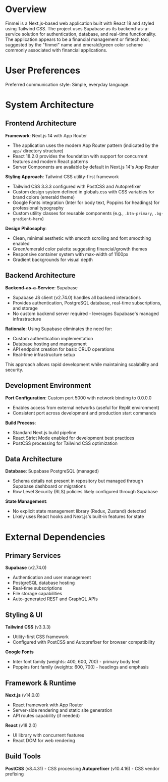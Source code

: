 # Overview

Finmei is a Next.js-based web application built with React 18 and styled using Tailwind CSS. The project uses Supabase as its backend-as-a-service solution for authentication, database, and real-time functionality. The application appears to be a financial management or fintech tool, suggested by the "finmei" name and emerald/green color scheme commonly associated with financial applications.

# User Preferences

Preferred communication style: Simple, everyday language.

# System Architecture

## Frontend Architecture

**Framework**: Next.js 14 with App Router
- The application uses the modern App Router pattern (indicated by the `app/` directory structure)
- React 18.2.0 provides the foundation with support for concurrent features and modern React patterns
- Server Components are available by default in Next.js 14's App Router

**Styling Approach**: Tailwind CSS utility-first framework
- Tailwind CSS 3.3.3 configured with PostCSS and Autoprefixer
- Custom design system defined in globals.css with CSS variables for brand colors (emerald theme)
- Google Fonts integration (Inter for body text, Poppins for headings) for professional typography
- Custom utility classes for reusable components (e.g., `.btn-primary`, `.bg-gradient-hero`)

**Design Philosophy**: 
- Clean, minimal aesthetic with smooth scrolling and font smoothing enabled
- Green/emerald color palette suggesting financial/growth themes
- Responsive container system with max-width of 1100px
- Gradient backgrounds for visual depth

## Backend Architecture

**Backend-as-a-Service**: Supabase
- Supabase JS client (v2.74.0) handles all backend interactions
- Provides authentication, PostgreSQL database, real-time subscriptions, and storage
- No custom backend server required - leverages Supabase's managed infrastructure

**Rationale**: Using Supabase eliminates the need for:
- Custom authentication implementation
- Database hosting and management
- API endpoint creation for basic CRUD operations
- Real-time infrastructure setup

This approach allows rapid development while maintaining scalability and security.

## Development Environment

**Port Configuration**: Custom port 5000 with network binding to 0.0.0.0
- Enables access from external networks (useful for Replit environment)
- Consistent port across development and production start commands

**Build Process**: 
- Standard Next.js build pipeline
- React Strict Mode enabled for development best practices
- PostCSS processing for Tailwind CSS optimization

## Data Architecture

**Database**: Supabase PostgreSQL (managed)
- Schema details not present in repository but managed through Supabase dashboard or migrations
- Row Level Security (RLS) policies likely configured through Supabase

**State Management**: 
- No explicit state management library (Redux, Zustand) detected
- Likely uses React hooks and Next.js's built-in features for state

# External Dependencies

## Primary Services

**Supabase** (v2.74.0)
- Authentication and user management
- PostgreSQL database hosting
- Real-time subscriptions
- File storage capabilities
- Auto-generated REST and GraphQL APIs

## Styling & UI

**Tailwind CSS** (v3.3.3)
- Utility-first CSS framework
- Configured with PostCSS and Autoprefixer for browser compatibility

**Google Fonts**
- Inter font family (weights: 400, 600, 700) - primary body text
- Poppins font family (weights: 600, 700) - headings and emphasis

## Framework & Runtime

**Next.js** (v14.0.0)
- React framework with App Router
- Server-side rendering and static site generation
- API routes capability (if needed)

**React** (v18.2.0)
- UI library with concurrent features
- React DOM for web rendering

## Build Tools

**PostCSS** (v8.4.31) - CSS processing
**Autoprefixer** (v10.4.16) - CSS vendor prefixing